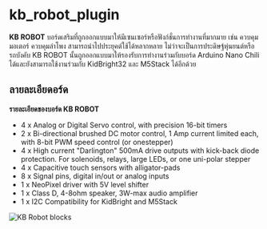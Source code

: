 
# kb_robot_plugin

**KB ROBOT** บอร์ดเสริมที่ถูกออกแบบมาให้มีเซนเซอร์หรือฟังก์ชั่นการทำงานที่มากมาย เช่น ควบคุมมอเตอร์ ควบคุมลำโพง สามารถนำไปประยุคต์ใช้ได้หลากหลาย ไม่ว่าจะเป็นการประดิษฐ์หุ่นยนต์หรือรถบังคับ KB ROBOT นั้นถูกออกแบบมาให้รองรับการทำงานร่วมกับบอร์ด Arduino Nano Chili ได้และยังสามารถใช้งานร่วมกับ KidBright32 และ M5Stack ได้อีกด้วย
  

## ลายละเอียดอร์ด

**รายละเอียดของบอร์ด KB ROBOT**

-   4 x Analog or Digital Servo control, with precision 16-bit timers
-   2 x Bi-directional brushed DC motor control, 1 Amp current limited each, with 8-bit PWM speed control (or onestepper)
-   4 x High current "Darlington" 500mA drive outputs with kick-back diode protection. For solenoids, relays, large LEDs, or one uni-polar stepper
-   4 x Capacitive touch sensors with alligator-pads
-   8 x Signal pins, digital in/out or analog inputs
-   1 x NeoPixel driver with 5V level shifter
-   1 x Class D, 4-8ohm speaker, 3W-max audio amplifier
-   1 x I2C Compatibility for KidBright and M5Stack



  

![KB Robot blocks](https://sv1.picz.in.th/images/2019/07/02/1vjLGg.jpg)

